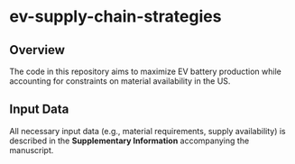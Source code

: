 # ev-supply-chain-strategies

## Overview
The code in this repository aims to maximize EV battery production while accounting for constraints on material availability in the US.

## Input Data
All necessary input data (e.g., material requirements, supply availability) is described in the **Supplementary Information** accompanying the manuscript. 

